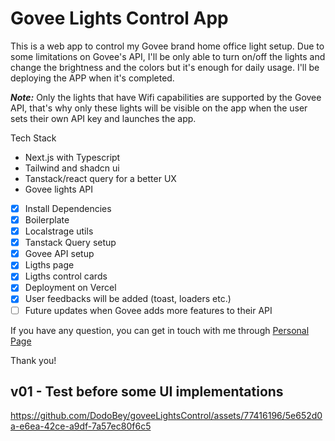 # Govee Lights Control App

This is a web app to control my Govee brand home office light setup. Due to some limitations on Govee's API, I'll be only able to turn on/off the lights and change the brightness and the colors but it's enough for daily usage. I'll be deploying the APP when it's completed.

**_Note:_** Only the lights that have Wifi capabilities are supported by the Govee API, that's why only these lights will be visible on the app when the user sets their own API key and launches the app.

Tech Stack

- Next.js with Typescript
- Tailwind and shadcn ui
- Tanstack/react query for a better UX
- Govee lights API

- [x] Install Dependencies
- [x] Boilerplate
- [x] Localstrage utils
- [x] Tanstack Query setup
- [x] Govee API setup
- [x] Ligths page
- [x] Ligths control cards
- [x] Deployment on Vercel
- [x] User feedbacks will be added (toast, loaders etc.)
- [ ] Future updates when Govee adds more features to their API

If you have any question, you can get in touch with me through [Personal Page](https://dogukanyigiter.com/)

Thank you!


## v01 - Test before some UI implementations

https://github.com/DodoBey/goveeLightsControl/assets/77416196/5e652d0a-e6ea-42ce-a9df-7a57ec80f6c5

